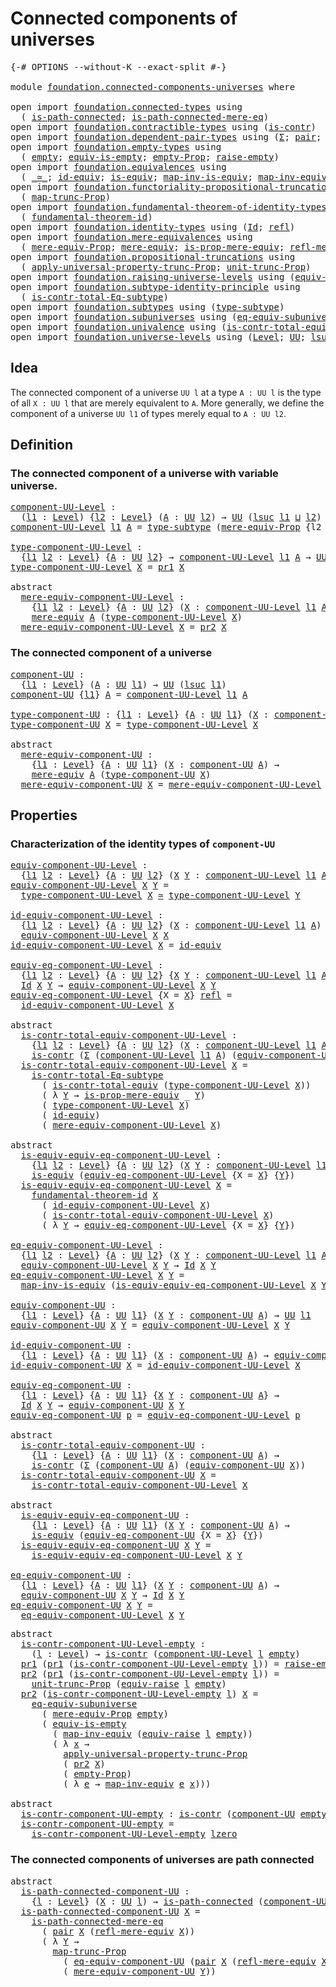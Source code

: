 # Connected components of universes

<pre class="Agda"><a id="46" class="Symbol">{-#</a> <a id="50" class="Keyword">OPTIONS</a> <a id="58" class="Pragma">--without-K</a> <a id="70" class="Pragma">--exact-split</a> <a id="84" class="Symbol">#-}</a>

<a id="89" class="Keyword">module</a> <a id="96" href="foundation.connected-components-universes.html" class="Module">foundation.connected-components-universes</a> <a id="138" class="Keyword">where</a>

<a id="145" class="Keyword">open</a> <a id="150" class="Keyword">import</a> <a id="157" href="foundation.connected-types.html" class="Module">foundation.connected-types</a> <a id="184" class="Keyword">using</a>
  <a id="192" class="Symbol">(</a> <a id="194" href="foundation.connected-types.html#1684" class="Function">is-path-connected</a><a id="211" class="Symbol">;</a> <a id="213" href="foundation.connected-types.html#2290" class="Function">is-path-connected-mere-eq</a><a id="238" class="Symbol">)</a>
<a id="240" class="Keyword">open</a> <a id="245" class="Keyword">import</a> <a id="252" href="foundation.contractible-types.html" class="Module">foundation.contractible-types</a> <a id="282" class="Keyword">using</a> <a id="288" class="Symbol">(</a><a id="289" href="foundation-core.contractible-types.html#1006" class="Function">is-contr</a><a id="297" class="Symbol">)</a>
<a id="299" class="Keyword">open</a> <a id="304" class="Keyword">import</a> <a id="311" href="foundation.dependent-pair-types.html" class="Module">foundation.dependent-pair-types</a> <a id="343" class="Keyword">using</a> <a id="349" class="Symbol">(</a><a id="350" href="foundation-core.dependent-pair-types.html#515" class="Record">Σ</a><a id="351" class="Symbol">;</a> <a id="353" href="foundation-core.dependent-pair-types.html#588" class="InductiveConstructor">pair</a><a id="357" class="Symbol">;</a> <a id="359" href="foundation-core.dependent-pair-types.html#605" class="Field">pr1</a><a id="362" class="Symbol">;</a> <a id="364" href="foundation-core.dependent-pair-types.html#617" class="Field">pr2</a><a id="367" class="Symbol">)</a>
<a id="369" class="Keyword">open</a> <a id="374" class="Keyword">import</a> <a id="381" href="foundation.empty-types.html" class="Module">foundation.empty-types</a> <a id="404" class="Keyword">using</a>
  <a id="412" class="Symbol">(</a> <a id="414" href="foundation-core.empty-types.html#1057" class="Datatype">empty</a><a id="419" class="Symbol">;</a> <a id="421" href="foundation-core.empty-types.html#2113" class="Function">equiv-is-empty</a><a id="435" class="Symbol">;</a> <a id="437" href="foundation-core.empty-types.html#2427" class="Function">empty-Prop</a><a id="447" class="Symbol">;</a> <a id="449" href="foundation.empty-types.html#1449" class="Function">raise-empty</a><a id="460" class="Symbol">)</a>
<a id="462" class="Keyword">open</a> <a id="467" class="Keyword">import</a> <a id="474" href="foundation.equivalences.html" class="Module">foundation.equivalences</a> <a id="498" class="Keyword">using</a>
  <a id="506" class="Symbol">(</a> <a id="508" href="foundation-core.equivalences.html#1621" class="Function Operator">_≃_</a><a id="511" class="Symbol">;</a> <a id="513" href="foundation-core.equivalences.html#2494" class="Function">id-equiv</a><a id="521" class="Symbol">;</a> <a id="523" href="foundation-core.equivalences.html#1556" class="Function">is-equiv</a><a id="531" class="Symbol">;</a> <a id="533" href="foundation-core.equivalences.html#4187" class="Function">map-inv-is-equiv</a><a id="549" class="Symbol">;</a> <a id="551" href="foundation-core.equivalences.html#5036" class="Function">map-inv-equiv</a><a id="564" class="Symbol">)</a>
<a id="566" class="Keyword">open</a> <a id="571" class="Keyword">import</a> <a id="578" href="foundation.functoriality-propositional-truncation.html" class="Module">foundation.functoriality-propositional-truncation</a> <a id="628" class="Keyword">using</a>
  <a id="636" class="Symbol">(</a> <a id="638" href="foundation.functoriality-propositional-truncation.html#1443" class="Function">map-trunc-Prop</a><a id="652" class="Symbol">)</a>
<a id="654" class="Keyword">open</a> <a id="659" class="Keyword">import</a> <a id="666" href="foundation.fundamental-theorem-of-identity-types.html" class="Module">foundation.fundamental-theorem-of-identity-types</a> <a id="715" class="Keyword">using</a>
  <a id="723" class="Symbol">(</a> <a id="725" href="foundation-core.fundamental-theorem-of-identity-types.html#1904" class="Function">fundamental-theorem-id</a><a id="747" class="Symbol">)</a>
<a id="749" class="Keyword">open</a> <a id="754" class="Keyword">import</a> <a id="761" href="foundation.identity-types.html" class="Module">foundation.identity-types</a> <a id="787" class="Keyword">using</a> <a id="793" class="Symbol">(</a><a id="794" href="foundation-core.identity-types.html#1767" class="Datatype">Id</a><a id="796" class="Symbol">;</a> <a id="798" href="foundation-core.identity-types.html#1820" class="InductiveConstructor">refl</a><a id="802" class="Symbol">)</a>
<a id="804" class="Keyword">open</a> <a id="809" class="Keyword">import</a> <a id="816" href="foundation.mere-equivalences.html" class="Module">foundation.mere-equivalences</a> <a id="845" class="Keyword">using</a>
  <a id="853" class="Symbol">(</a> <a id="855" href="foundation.mere-equivalences.html#1288" class="Function">mere-equiv-Prop</a><a id="870" class="Symbol">;</a> <a id="872" href="foundation.mere-equivalences.html#1402" class="Function">mere-equiv</a><a id="882" class="Symbol">;</a> <a id="884" href="foundation.mere-equivalences.html#1525" class="Function">is-prop-mere-equiv</a><a id="902" class="Symbol">;</a> <a id="904" href="foundation.mere-equivalences.html#1758" class="Function">refl-mere-equiv</a><a id="919" class="Symbol">)</a>
<a id="921" class="Keyword">open</a> <a id="926" class="Keyword">import</a> <a id="933" href="foundation.propositional-truncations.html" class="Module">foundation.propositional-truncations</a> <a id="970" class="Keyword">using</a>
  <a id="978" class="Symbol">(</a> <a id="980" href="foundation.propositional-truncations.html#5603" class="Function">apply-universal-property-trunc-Prop</a><a id="1015" class="Symbol">;</a> <a id="1017" href="foundation.propositional-truncations.html#2118" class="Function">unit-trunc-Prop</a><a id="1032" class="Symbol">)</a>
<a id="1034" class="Keyword">open</a> <a id="1039" class="Keyword">import</a> <a id="1046" href="foundation.raising-universe-levels.html" class="Module">foundation.raising-universe-levels</a> <a id="1081" class="Keyword">using</a> <a id="1087" class="Symbol">(</a><a id="1088" href="foundation.raising-universe-levels.html#1541" class="Function">equiv-raise</a><a id="1099" class="Symbol">)</a>
<a id="1101" class="Keyword">open</a> <a id="1106" class="Keyword">import</a> <a id="1113" href="foundation.subtype-identity-principle.html" class="Module">foundation.subtype-identity-principle</a> <a id="1151" class="Keyword">using</a>
  <a id="1159" class="Symbol">(</a> <a id="1161" href="foundation-core.subtype-identity-principle.html#1586" class="Function">is-contr-total-Eq-subtype</a><a id="1186" class="Symbol">)</a>
<a id="1188" class="Keyword">open</a> <a id="1193" class="Keyword">import</a> <a id="1200" href="foundation.subtypes.html" class="Module">foundation.subtypes</a> <a id="1220" class="Keyword">using</a> <a id="1226" class="Symbol">(</a><a id="1227" href="foundation-core.subtypes.html#2555" class="Function">type-subtype</a><a id="1239" class="Symbol">)</a>
<a id="1241" class="Keyword">open</a> <a id="1246" class="Keyword">import</a> <a id="1253" href="foundation.subuniverses.html" class="Module">foundation.subuniverses</a> <a id="1277" class="Keyword">using</a> <a id="1283" class="Symbol">(</a><a id="1284" href="foundation.subuniverses.html#4211" class="Function">eq-equiv-subuniverse</a><a id="1304" class="Symbol">)</a>
<a id="1306" class="Keyword">open</a> <a id="1311" class="Keyword">import</a> <a id="1318" href="foundation.univalence.html" class="Module">foundation.univalence</a> <a id="1340" class="Keyword">using</a> <a id="1346" class="Symbol">(</a><a id="1347" href="foundation.univalence.html#1532" class="Function">is-contr-total-equiv</a><a id="1367" class="Symbol">)</a>
<a id="1369" class="Keyword">open</a> <a id="1374" class="Keyword">import</a> <a id="1381" href="foundation.universe-levels.html" class="Module">foundation.universe-levels</a> <a id="1408" class="Keyword">using</a> <a id="1414" class="Symbol">(</a><a id="1415" href="Agda.Primitive.html#597" class="Postulate">Level</a><a id="1420" class="Symbol">;</a> <a id="1422" href="foundation-core.universe-levels.html#235" class="Primitive">UU</a><a id="1424" class="Symbol">;</a> <a id="1426" href="Agda.Primitive.html#780" class="Primitive">lsuc</a><a id="1430" class="Symbol">;</a> <a id="1432" href="Agda.Primitive.html#810" class="Primitive Operator">_⊔_</a><a id="1435" class="Symbol">;</a> <a id="1437" href="Agda.Primitive.html#764" class="Primitive">lzero</a><a id="1442" class="Symbol">)</a>
</pre>
## Idea

The connected component of a universe `UU l` at a type `A : UU l` is the type of all `X : UU l` that are merely equivalent to `A`. More generally, we define the component of a universe `UU l1` of types merely equal to `A : UU l2`.

## Definition

### The connected component of a universe with variable universe.

<pre class="Agda"><a id="component-UU-Level"></a><a id="1780" href="foundation.connected-components-universes.html#1780" class="Function">component-UU-Level</a> <a id="1799" class="Symbol">:</a>
  <a id="1803" class="Symbol">(</a><a id="1804" href="foundation.connected-components-universes.html#1804" class="Bound">l1</a> <a id="1807" class="Symbol">:</a> <a id="1809" href="Agda.Primitive.html#597" class="Postulate">Level</a><a id="1814" class="Symbol">)</a> <a id="1816" class="Symbol">{</a><a id="1817" href="foundation.connected-components-universes.html#1817" class="Bound">l2</a> <a id="1820" class="Symbol">:</a> <a id="1822" href="Agda.Primitive.html#597" class="Postulate">Level</a><a id="1827" class="Symbol">}</a> <a id="1829" class="Symbol">(</a><a id="1830" href="foundation.connected-components-universes.html#1830" class="Bound">A</a> <a id="1832" class="Symbol">:</a> <a id="1834" href="foundation-core.universe-levels.html#235" class="Primitive">UU</a> <a id="1837" href="foundation.connected-components-universes.html#1817" class="Bound">l2</a><a id="1839" class="Symbol">)</a> <a id="1841" class="Symbol">→</a> <a id="1843" href="foundation-core.universe-levels.html#235" class="Primitive">UU</a> <a id="1846" class="Symbol">(</a><a id="1847" href="Agda.Primitive.html#780" class="Primitive">lsuc</a> <a id="1852" href="foundation.connected-components-universes.html#1804" class="Bound">l1</a> <a id="1855" href="Agda.Primitive.html#810" class="Primitive Operator">⊔</a> <a id="1857" href="foundation.connected-components-universes.html#1817" class="Bound">l2</a><a id="1859" class="Symbol">)</a>
<a id="1861" href="foundation.connected-components-universes.html#1780" class="Function">component-UU-Level</a> <a id="1880" href="foundation.connected-components-universes.html#1880" class="Bound">l1</a> <a id="1883" href="foundation.connected-components-universes.html#1883" class="Bound">A</a> <a id="1885" class="Symbol">=</a> <a id="1887" href="foundation-core.subtypes.html#2555" class="Function">type-subtype</a> <a id="1900" class="Symbol">(</a><a id="1901" href="foundation.mere-equivalences.html#1288" class="Function">mere-equiv-Prop</a> <a id="1917" class="Symbol">{</a><a id="1918" class="Argument">l2</a> <a id="1921" class="Symbol">=</a> <a id="1923" href="foundation.connected-components-universes.html#1880" class="Bound">l1</a><a id="1925" class="Symbol">}</a> <a id="1927" href="foundation.connected-components-universes.html#1883" class="Bound">A</a><a id="1928" class="Symbol">)</a>

<a id="type-component-UU-Level"></a><a id="1931" href="foundation.connected-components-universes.html#1931" class="Function">type-component-UU-Level</a> <a id="1955" class="Symbol">:</a>
  <a id="1959" class="Symbol">{</a><a id="1960" href="foundation.connected-components-universes.html#1960" class="Bound">l1</a> <a id="1963" href="foundation.connected-components-universes.html#1963" class="Bound">l2</a> <a id="1966" class="Symbol">:</a> <a id="1968" href="Agda.Primitive.html#597" class="Postulate">Level</a><a id="1973" class="Symbol">}</a> <a id="1975" class="Symbol">{</a><a id="1976" href="foundation.connected-components-universes.html#1976" class="Bound">A</a> <a id="1978" class="Symbol">:</a> <a id="1980" href="foundation-core.universe-levels.html#235" class="Primitive">UU</a> <a id="1983" href="foundation.connected-components-universes.html#1963" class="Bound">l2</a><a id="1985" class="Symbol">}</a> <a id="1987" class="Symbol">→</a> <a id="1989" href="foundation.connected-components-universes.html#1780" class="Function">component-UU-Level</a> <a id="2008" href="foundation.connected-components-universes.html#1960" class="Bound">l1</a> <a id="2011" href="foundation.connected-components-universes.html#1976" class="Bound">A</a> <a id="2013" class="Symbol">→</a> <a id="2015" href="foundation-core.universe-levels.html#235" class="Primitive">UU</a> <a id="2018" href="foundation.connected-components-universes.html#1960" class="Bound">l1</a>
<a id="2021" href="foundation.connected-components-universes.html#1931" class="Function">type-component-UU-Level</a> <a id="2045" href="foundation.connected-components-universes.html#2045" class="Bound">X</a> <a id="2047" class="Symbol">=</a> <a id="2049" href="foundation-core.dependent-pair-types.html#605" class="Field">pr1</a> <a id="2053" href="foundation.connected-components-universes.html#2045" class="Bound">X</a>

<a id="2056" class="Keyword">abstract</a>
  <a id="mere-equiv-component-UU-Level"></a><a id="2067" href="foundation.connected-components-universes.html#2067" class="Function">mere-equiv-component-UU-Level</a> <a id="2097" class="Symbol">:</a>
    <a id="2103" class="Symbol">{</a><a id="2104" href="foundation.connected-components-universes.html#2104" class="Bound">l1</a> <a id="2107" href="foundation.connected-components-universes.html#2107" class="Bound">l2</a> <a id="2110" class="Symbol">:</a> <a id="2112" href="Agda.Primitive.html#597" class="Postulate">Level</a><a id="2117" class="Symbol">}</a> <a id="2119" class="Symbol">{</a><a id="2120" href="foundation.connected-components-universes.html#2120" class="Bound">A</a> <a id="2122" class="Symbol">:</a> <a id="2124" href="foundation-core.universe-levels.html#235" class="Primitive">UU</a> <a id="2127" href="foundation.connected-components-universes.html#2107" class="Bound">l2</a><a id="2129" class="Symbol">}</a> <a id="2131" class="Symbol">(</a><a id="2132" href="foundation.connected-components-universes.html#2132" class="Bound">X</a> <a id="2134" class="Symbol">:</a> <a id="2136" href="foundation.connected-components-universes.html#1780" class="Function">component-UU-Level</a> <a id="2155" href="foundation.connected-components-universes.html#2104" class="Bound">l1</a> <a id="2158" href="foundation.connected-components-universes.html#2120" class="Bound">A</a><a id="2159" class="Symbol">)</a> <a id="2161" class="Symbol">→</a>
    <a id="2167" href="foundation.mere-equivalences.html#1402" class="Function">mere-equiv</a> <a id="2178" href="foundation.connected-components-universes.html#2120" class="Bound">A</a> <a id="2180" class="Symbol">(</a><a id="2181" href="foundation.connected-components-universes.html#1931" class="Function">type-component-UU-Level</a> <a id="2205" href="foundation.connected-components-universes.html#2132" class="Bound">X</a><a id="2206" class="Symbol">)</a>
  <a id="2210" href="foundation.connected-components-universes.html#2067" class="Function">mere-equiv-component-UU-Level</a> <a id="2240" href="foundation.connected-components-universes.html#2240" class="Bound">X</a> <a id="2242" class="Symbol">=</a> <a id="2244" href="foundation-core.dependent-pair-types.html#617" class="Field">pr2</a> <a id="2248" href="foundation.connected-components-universes.html#2240" class="Bound">X</a>
</pre>
### The connected component of a universe

<pre class="Agda"><a id="component-UU"></a><a id="2306" href="foundation.connected-components-universes.html#2306" class="Function">component-UU</a> <a id="2319" class="Symbol">:</a>
  <a id="2323" class="Symbol">{</a><a id="2324" href="foundation.connected-components-universes.html#2324" class="Bound">l1</a> <a id="2327" class="Symbol">:</a> <a id="2329" href="Agda.Primitive.html#597" class="Postulate">Level</a><a id="2334" class="Symbol">}</a> <a id="2336" class="Symbol">(</a><a id="2337" href="foundation.connected-components-universes.html#2337" class="Bound">A</a> <a id="2339" class="Symbol">:</a> <a id="2341" href="foundation-core.universe-levels.html#235" class="Primitive">UU</a> <a id="2344" href="foundation.connected-components-universes.html#2324" class="Bound">l1</a><a id="2346" class="Symbol">)</a> <a id="2348" class="Symbol">→</a> <a id="2350" href="foundation-core.universe-levels.html#235" class="Primitive">UU</a> <a id="2353" class="Symbol">(</a><a id="2354" href="Agda.Primitive.html#780" class="Primitive">lsuc</a> <a id="2359" href="foundation.connected-components-universes.html#2324" class="Bound">l1</a><a id="2361" class="Symbol">)</a>
<a id="2363" href="foundation.connected-components-universes.html#2306" class="Function">component-UU</a> <a id="2376" class="Symbol">{</a><a id="2377" href="foundation.connected-components-universes.html#2377" class="Bound">l1</a><a id="2379" class="Symbol">}</a> <a id="2381" href="foundation.connected-components-universes.html#2381" class="Bound">A</a> <a id="2383" class="Symbol">=</a> <a id="2385" href="foundation.connected-components-universes.html#1780" class="Function">component-UU-Level</a> <a id="2404" href="foundation.connected-components-universes.html#2377" class="Bound">l1</a> <a id="2407" href="foundation.connected-components-universes.html#2381" class="Bound">A</a>

<a id="type-component-UU"></a><a id="2410" href="foundation.connected-components-universes.html#2410" class="Function">type-component-UU</a> <a id="2428" class="Symbol">:</a> <a id="2430" class="Symbol">{</a><a id="2431" href="foundation.connected-components-universes.html#2431" class="Bound">l1</a> <a id="2434" class="Symbol">:</a> <a id="2436" href="Agda.Primitive.html#597" class="Postulate">Level</a><a id="2441" class="Symbol">}</a> <a id="2443" class="Symbol">{</a><a id="2444" href="foundation.connected-components-universes.html#2444" class="Bound">A</a> <a id="2446" class="Symbol">:</a> <a id="2448" href="foundation-core.universe-levels.html#235" class="Primitive">UU</a> <a id="2451" href="foundation.connected-components-universes.html#2431" class="Bound">l1</a><a id="2453" class="Symbol">}</a> <a id="2455" class="Symbol">(</a><a id="2456" href="foundation.connected-components-universes.html#2456" class="Bound">X</a> <a id="2458" class="Symbol">:</a> <a id="2460" href="foundation.connected-components-universes.html#2306" class="Function">component-UU</a> <a id="2473" href="foundation.connected-components-universes.html#2444" class="Bound">A</a><a id="2474" class="Symbol">)</a> <a id="2476" class="Symbol">→</a> <a id="2478" href="foundation-core.universe-levels.html#235" class="Primitive">UU</a> <a id="2481" href="foundation.connected-components-universes.html#2431" class="Bound">l1</a>
<a id="2484" href="foundation.connected-components-universes.html#2410" class="Function">type-component-UU</a> <a id="2502" href="foundation.connected-components-universes.html#2502" class="Bound">X</a> <a id="2504" class="Symbol">=</a> <a id="2506" href="foundation.connected-components-universes.html#1931" class="Function">type-component-UU-Level</a> <a id="2530" href="foundation.connected-components-universes.html#2502" class="Bound">X</a>

<a id="2533" class="Keyword">abstract</a>
  <a id="mere-equiv-component-UU"></a><a id="2544" href="foundation.connected-components-universes.html#2544" class="Function">mere-equiv-component-UU</a> <a id="2568" class="Symbol">:</a>
    <a id="2574" class="Symbol">{</a><a id="2575" href="foundation.connected-components-universes.html#2575" class="Bound">l1</a> <a id="2578" class="Symbol">:</a> <a id="2580" href="Agda.Primitive.html#597" class="Postulate">Level</a><a id="2585" class="Symbol">}</a> <a id="2587" class="Symbol">{</a><a id="2588" href="foundation.connected-components-universes.html#2588" class="Bound">A</a> <a id="2590" class="Symbol">:</a> <a id="2592" href="foundation-core.universe-levels.html#235" class="Primitive">UU</a> <a id="2595" href="foundation.connected-components-universes.html#2575" class="Bound">l1</a><a id="2597" class="Symbol">}</a> <a id="2599" class="Symbol">(</a><a id="2600" href="foundation.connected-components-universes.html#2600" class="Bound">X</a> <a id="2602" class="Symbol">:</a> <a id="2604" href="foundation.connected-components-universes.html#2306" class="Function">component-UU</a> <a id="2617" href="foundation.connected-components-universes.html#2588" class="Bound">A</a><a id="2618" class="Symbol">)</a> <a id="2620" class="Symbol">→</a>
    <a id="2626" href="foundation.mere-equivalences.html#1402" class="Function">mere-equiv</a> <a id="2637" href="foundation.connected-components-universes.html#2588" class="Bound">A</a> <a id="2639" class="Symbol">(</a><a id="2640" href="foundation.connected-components-universes.html#2410" class="Function">type-component-UU</a> <a id="2658" href="foundation.connected-components-universes.html#2600" class="Bound">X</a><a id="2659" class="Symbol">)</a>
  <a id="2663" href="foundation.connected-components-universes.html#2544" class="Function">mere-equiv-component-UU</a> <a id="2687" href="foundation.connected-components-universes.html#2687" class="Bound">X</a> <a id="2689" class="Symbol">=</a> <a id="2691" href="foundation.connected-components-universes.html#2067" class="Function">mere-equiv-component-UU-Level</a> <a id="2721" href="foundation.connected-components-universes.html#2687" class="Bound">X</a>
</pre>
## Properties

### Characterization of the identity types of `component-UU`

<pre class="Agda"><a id="equiv-component-UU-Level"></a><a id="2813" href="foundation.connected-components-universes.html#2813" class="Function">equiv-component-UU-Level</a> <a id="2838" class="Symbol">:</a>
  <a id="2842" class="Symbol">{</a><a id="2843" href="foundation.connected-components-universes.html#2843" class="Bound">l1</a> <a id="2846" href="foundation.connected-components-universes.html#2846" class="Bound">l2</a> <a id="2849" class="Symbol">:</a> <a id="2851" href="Agda.Primitive.html#597" class="Postulate">Level</a><a id="2856" class="Symbol">}</a> <a id="2858" class="Symbol">{</a><a id="2859" href="foundation.connected-components-universes.html#2859" class="Bound">A</a> <a id="2861" class="Symbol">:</a> <a id="2863" href="foundation-core.universe-levels.html#235" class="Primitive">UU</a> <a id="2866" href="foundation.connected-components-universes.html#2846" class="Bound">l2</a><a id="2868" class="Symbol">}</a> <a id="2870" class="Symbol">(</a><a id="2871" href="foundation.connected-components-universes.html#2871" class="Bound">X</a> <a id="2873" href="foundation.connected-components-universes.html#2873" class="Bound">Y</a> <a id="2875" class="Symbol">:</a> <a id="2877" href="foundation.connected-components-universes.html#1780" class="Function">component-UU-Level</a> <a id="2896" href="foundation.connected-components-universes.html#2843" class="Bound">l1</a> <a id="2899" href="foundation.connected-components-universes.html#2859" class="Bound">A</a><a id="2900" class="Symbol">)</a> <a id="2902" class="Symbol">→</a> <a id="2904" href="foundation-core.universe-levels.html#235" class="Primitive">UU</a> <a id="2907" href="foundation.connected-components-universes.html#2843" class="Bound">l1</a>
<a id="2910" href="foundation.connected-components-universes.html#2813" class="Function">equiv-component-UU-Level</a> <a id="2935" href="foundation.connected-components-universes.html#2935" class="Bound">X</a> <a id="2937" href="foundation.connected-components-universes.html#2937" class="Bound">Y</a> <a id="2939" class="Symbol">=</a>
  <a id="2943" href="foundation.connected-components-universes.html#1931" class="Function">type-component-UU-Level</a> <a id="2967" href="foundation.connected-components-universes.html#2935" class="Bound">X</a> <a id="2969" href="foundation-core.equivalences.html#1621" class="Function Operator">≃</a> <a id="2971" href="foundation.connected-components-universes.html#1931" class="Function">type-component-UU-Level</a> <a id="2995" href="foundation.connected-components-universes.html#2937" class="Bound">Y</a>

<a id="id-equiv-component-UU-Level"></a><a id="2998" href="foundation.connected-components-universes.html#2998" class="Function">id-equiv-component-UU-Level</a> <a id="3026" class="Symbol">:</a>
  <a id="3030" class="Symbol">{</a><a id="3031" href="foundation.connected-components-universes.html#3031" class="Bound">l1</a> <a id="3034" href="foundation.connected-components-universes.html#3034" class="Bound">l2</a> <a id="3037" class="Symbol">:</a> <a id="3039" href="Agda.Primitive.html#597" class="Postulate">Level</a><a id="3044" class="Symbol">}</a> <a id="3046" class="Symbol">{</a><a id="3047" href="foundation.connected-components-universes.html#3047" class="Bound">A</a> <a id="3049" class="Symbol">:</a> <a id="3051" href="foundation-core.universe-levels.html#235" class="Primitive">UU</a> <a id="3054" href="foundation.connected-components-universes.html#3034" class="Bound">l2</a><a id="3056" class="Symbol">}</a> <a id="3058" class="Symbol">(</a><a id="3059" href="foundation.connected-components-universes.html#3059" class="Bound">X</a> <a id="3061" class="Symbol">:</a> <a id="3063" href="foundation.connected-components-universes.html#1780" class="Function">component-UU-Level</a> <a id="3082" href="foundation.connected-components-universes.html#3031" class="Bound">l1</a> <a id="3085" href="foundation.connected-components-universes.html#3047" class="Bound">A</a><a id="3086" class="Symbol">)</a> <a id="3088" class="Symbol">→</a>
  <a id="3092" href="foundation.connected-components-universes.html#2813" class="Function">equiv-component-UU-Level</a> <a id="3117" href="foundation.connected-components-universes.html#3059" class="Bound">X</a> <a id="3119" href="foundation.connected-components-universes.html#3059" class="Bound">X</a>
<a id="3121" href="foundation.connected-components-universes.html#2998" class="Function">id-equiv-component-UU-Level</a> <a id="3149" href="foundation.connected-components-universes.html#3149" class="Bound">X</a> <a id="3151" class="Symbol">=</a> <a id="3153" href="foundation-core.equivalences.html#2494" class="Function">id-equiv</a>

<a id="equiv-eq-component-UU-Level"></a><a id="3163" href="foundation.connected-components-universes.html#3163" class="Function">equiv-eq-component-UU-Level</a> <a id="3191" class="Symbol">:</a>
  <a id="3195" class="Symbol">{</a><a id="3196" href="foundation.connected-components-universes.html#3196" class="Bound">l1</a> <a id="3199" href="foundation.connected-components-universes.html#3199" class="Bound">l2</a> <a id="3202" class="Symbol">:</a> <a id="3204" href="Agda.Primitive.html#597" class="Postulate">Level</a><a id="3209" class="Symbol">}</a> <a id="3211" class="Symbol">{</a><a id="3212" href="foundation.connected-components-universes.html#3212" class="Bound">A</a> <a id="3214" class="Symbol">:</a> <a id="3216" href="foundation-core.universe-levels.html#235" class="Primitive">UU</a> <a id="3219" href="foundation.connected-components-universes.html#3199" class="Bound">l2</a><a id="3221" class="Symbol">}</a> <a id="3223" class="Symbol">{</a><a id="3224" href="foundation.connected-components-universes.html#3224" class="Bound">X</a> <a id="3226" href="foundation.connected-components-universes.html#3226" class="Bound">Y</a> <a id="3228" class="Symbol">:</a> <a id="3230" href="foundation.connected-components-universes.html#1780" class="Function">component-UU-Level</a> <a id="3249" href="foundation.connected-components-universes.html#3196" class="Bound">l1</a> <a id="3252" href="foundation.connected-components-universes.html#3212" class="Bound">A</a><a id="3253" class="Symbol">}</a> <a id="3255" class="Symbol">→</a>
  <a id="3259" href="foundation-core.identity-types.html#1767" class="Datatype">Id</a> <a id="3262" href="foundation.connected-components-universes.html#3224" class="Bound">X</a> <a id="3264" href="foundation.connected-components-universes.html#3226" class="Bound">Y</a> <a id="3266" class="Symbol">→</a> <a id="3268" href="foundation.connected-components-universes.html#2813" class="Function">equiv-component-UU-Level</a> <a id="3293" href="foundation.connected-components-universes.html#3224" class="Bound">X</a> <a id="3295" href="foundation.connected-components-universes.html#3226" class="Bound">Y</a>
<a id="3297" href="foundation.connected-components-universes.html#3163" class="Function">equiv-eq-component-UU-Level</a> <a id="3325" class="Symbol">{</a><a id="3326" class="Argument">X</a> <a id="3328" class="Symbol">=</a> <a id="3330" href="foundation.connected-components-universes.html#3330" class="Bound">X</a><a id="3331" class="Symbol">}</a> <a id="3333" href="foundation-core.identity-types.html#1820" class="InductiveConstructor">refl</a> <a id="3338" class="Symbol">=</a>
  <a id="3342" href="foundation.connected-components-universes.html#2998" class="Function">id-equiv-component-UU-Level</a> <a id="3370" href="foundation.connected-components-universes.html#3330" class="Bound">X</a>

<a id="3373" class="Keyword">abstract</a>
  <a id="is-contr-total-equiv-component-UU-Level"></a><a id="3384" href="foundation.connected-components-universes.html#3384" class="Function">is-contr-total-equiv-component-UU-Level</a> <a id="3424" class="Symbol">:</a>
    <a id="3430" class="Symbol">{</a><a id="3431" href="foundation.connected-components-universes.html#3431" class="Bound">l1</a> <a id="3434" href="foundation.connected-components-universes.html#3434" class="Bound">l2</a> <a id="3437" class="Symbol">:</a> <a id="3439" href="Agda.Primitive.html#597" class="Postulate">Level</a><a id="3444" class="Symbol">}</a> <a id="3446" class="Symbol">{</a><a id="3447" href="foundation.connected-components-universes.html#3447" class="Bound">A</a> <a id="3449" class="Symbol">:</a> <a id="3451" href="foundation-core.universe-levels.html#235" class="Primitive">UU</a> <a id="3454" href="foundation.connected-components-universes.html#3434" class="Bound">l2</a><a id="3456" class="Symbol">}</a> <a id="3458" class="Symbol">(</a><a id="3459" href="foundation.connected-components-universes.html#3459" class="Bound">X</a> <a id="3461" class="Symbol">:</a> <a id="3463" href="foundation.connected-components-universes.html#1780" class="Function">component-UU-Level</a> <a id="3482" href="foundation.connected-components-universes.html#3431" class="Bound">l1</a> <a id="3485" href="foundation.connected-components-universes.html#3447" class="Bound">A</a><a id="3486" class="Symbol">)</a> <a id="3488" class="Symbol">→</a>
    <a id="3494" href="foundation-core.contractible-types.html#1006" class="Function">is-contr</a> <a id="3503" class="Symbol">(</a><a id="3504" href="foundation-core.dependent-pair-types.html#515" class="Record">Σ</a> <a id="3506" class="Symbol">(</a><a id="3507" href="foundation.connected-components-universes.html#1780" class="Function">component-UU-Level</a> <a id="3526" href="foundation.connected-components-universes.html#3431" class="Bound">l1</a> <a id="3529" href="foundation.connected-components-universes.html#3447" class="Bound">A</a><a id="3530" class="Symbol">)</a> <a id="3532" class="Symbol">(</a><a id="3533" href="foundation.connected-components-universes.html#2813" class="Function">equiv-component-UU-Level</a> <a id="3558" href="foundation.connected-components-universes.html#3459" class="Bound">X</a><a id="3559" class="Symbol">))</a>
  <a id="3564" href="foundation.connected-components-universes.html#3384" class="Function">is-contr-total-equiv-component-UU-Level</a> <a id="3604" href="foundation.connected-components-universes.html#3604" class="Bound">X</a> <a id="3606" class="Symbol">=</a>
    <a id="3612" href="foundation-core.subtype-identity-principle.html#1586" class="Function">is-contr-total-Eq-subtype</a>
      <a id="3644" class="Symbol">(</a> <a id="3646" href="foundation.univalence.html#1532" class="Function">is-contr-total-equiv</a> <a id="3667" class="Symbol">(</a><a id="3668" href="foundation.connected-components-universes.html#1931" class="Function">type-component-UU-Level</a> <a id="3692" href="foundation.connected-components-universes.html#3604" class="Bound">X</a><a id="3693" class="Symbol">))</a>
      <a id="3702" class="Symbol">(</a> <a id="3704" class="Symbol">λ</a> <a id="3706" href="foundation.connected-components-universes.html#3706" class="Bound">Y</a> <a id="3708" class="Symbol">→</a> <a id="3710" href="foundation.mere-equivalences.html#1525" class="Function">is-prop-mere-equiv</a> <a id="3729" class="Symbol">_</a> <a id="3731" href="foundation.connected-components-universes.html#3706" class="Bound">Y</a><a id="3732" class="Symbol">)</a>
      <a id="3740" class="Symbol">(</a> <a id="3742" href="foundation.connected-components-universes.html#1931" class="Function">type-component-UU-Level</a> <a id="3766" href="foundation.connected-components-universes.html#3604" class="Bound">X</a><a id="3767" class="Symbol">)</a>
      <a id="3775" class="Symbol">(</a> <a id="3777" href="foundation-core.equivalences.html#2494" class="Function">id-equiv</a><a id="3785" class="Symbol">)</a>
      <a id="3793" class="Symbol">(</a> <a id="3795" href="foundation.connected-components-universes.html#2067" class="Function">mere-equiv-component-UU-Level</a> <a id="3825" href="foundation.connected-components-universes.html#3604" class="Bound">X</a><a id="3826" class="Symbol">)</a>

<a id="3829" class="Keyword">abstract</a>
  <a id="is-equiv-equiv-eq-component-UU-Level"></a><a id="3840" href="foundation.connected-components-universes.html#3840" class="Function">is-equiv-equiv-eq-component-UU-Level</a> <a id="3877" class="Symbol">:</a>
    <a id="3883" class="Symbol">{</a><a id="3884" href="foundation.connected-components-universes.html#3884" class="Bound">l1</a> <a id="3887" href="foundation.connected-components-universes.html#3887" class="Bound">l2</a> <a id="3890" class="Symbol">:</a> <a id="3892" href="Agda.Primitive.html#597" class="Postulate">Level</a><a id="3897" class="Symbol">}</a> <a id="3899" class="Symbol">{</a><a id="3900" href="foundation.connected-components-universes.html#3900" class="Bound">A</a> <a id="3902" class="Symbol">:</a> <a id="3904" href="foundation-core.universe-levels.html#235" class="Primitive">UU</a> <a id="3907" href="foundation.connected-components-universes.html#3887" class="Bound">l2</a><a id="3909" class="Symbol">}</a> <a id="3911" class="Symbol">(</a><a id="3912" href="foundation.connected-components-universes.html#3912" class="Bound">X</a> <a id="3914" href="foundation.connected-components-universes.html#3914" class="Bound">Y</a> <a id="3916" class="Symbol">:</a> <a id="3918" href="foundation.connected-components-universes.html#1780" class="Function">component-UU-Level</a> <a id="3937" href="foundation.connected-components-universes.html#3884" class="Bound">l1</a> <a id="3940" href="foundation.connected-components-universes.html#3900" class="Bound">A</a><a id="3941" class="Symbol">)</a> <a id="3943" class="Symbol">→</a>
    <a id="3949" href="foundation-core.equivalences.html#1556" class="Function">is-equiv</a> <a id="3958" class="Symbol">(</a><a id="3959" href="foundation.connected-components-universes.html#3163" class="Function">equiv-eq-component-UU-Level</a> <a id="3987" class="Symbol">{</a><a id="3988" class="Argument">X</a> <a id="3990" class="Symbol">=</a> <a id="3992" href="foundation.connected-components-universes.html#3912" class="Bound">X</a><a id="3993" class="Symbol">}</a> <a id="3995" class="Symbol">{</a><a id="3996" href="foundation.connected-components-universes.html#3914" class="Bound">Y</a><a id="3997" class="Symbol">})</a>
  <a id="4002" href="foundation.connected-components-universes.html#3840" class="Function">is-equiv-equiv-eq-component-UU-Level</a> <a id="4039" href="foundation.connected-components-universes.html#4039" class="Bound">X</a> <a id="4041" class="Symbol">=</a>
    <a id="4047" href="foundation-core.fundamental-theorem-of-identity-types.html#1904" class="Function">fundamental-theorem-id</a> <a id="4070" href="foundation.connected-components-universes.html#4039" class="Bound">X</a>
      <a id="4078" class="Symbol">(</a> <a id="4080" href="foundation.connected-components-universes.html#2998" class="Function">id-equiv-component-UU-Level</a> <a id="4108" href="foundation.connected-components-universes.html#4039" class="Bound">X</a><a id="4109" class="Symbol">)</a>
      <a id="4117" class="Symbol">(</a> <a id="4119" href="foundation.connected-components-universes.html#3384" class="Function">is-contr-total-equiv-component-UU-Level</a> <a id="4159" href="foundation.connected-components-universes.html#4039" class="Bound">X</a><a id="4160" class="Symbol">)</a>
      <a id="4168" class="Symbol">(</a> <a id="4170" class="Symbol">λ</a> <a id="4172" href="foundation.connected-components-universes.html#4172" class="Bound">Y</a> <a id="4174" class="Symbol">→</a> <a id="4176" href="foundation.connected-components-universes.html#3163" class="Function">equiv-eq-component-UU-Level</a> <a id="4204" class="Symbol">{</a><a id="4205" class="Argument">X</a> <a id="4207" class="Symbol">=</a> <a id="4209" href="foundation.connected-components-universes.html#4039" class="Bound">X</a><a id="4210" class="Symbol">}</a> <a id="4212" class="Symbol">{</a><a id="4213" href="foundation.connected-components-universes.html#4172" class="Bound">Y</a><a id="4214" class="Symbol">})</a>

<a id="eq-equiv-component-UU-Level"></a><a id="4218" href="foundation.connected-components-universes.html#4218" class="Function">eq-equiv-component-UU-Level</a> <a id="4246" class="Symbol">:</a>
  <a id="4250" class="Symbol">{</a><a id="4251" href="foundation.connected-components-universes.html#4251" class="Bound">l1</a> <a id="4254" href="foundation.connected-components-universes.html#4254" class="Bound">l2</a> <a id="4257" class="Symbol">:</a> <a id="4259" href="Agda.Primitive.html#597" class="Postulate">Level</a><a id="4264" class="Symbol">}</a> <a id="4266" class="Symbol">{</a><a id="4267" href="foundation.connected-components-universes.html#4267" class="Bound">A</a> <a id="4269" class="Symbol">:</a> <a id="4271" href="foundation-core.universe-levels.html#235" class="Primitive">UU</a> <a id="4274" href="foundation.connected-components-universes.html#4254" class="Bound">l2</a><a id="4276" class="Symbol">}</a> <a id="4278" class="Symbol">(</a><a id="4279" href="foundation.connected-components-universes.html#4279" class="Bound">X</a> <a id="4281" href="foundation.connected-components-universes.html#4281" class="Bound">Y</a> <a id="4283" class="Symbol">:</a> <a id="4285" href="foundation.connected-components-universes.html#1780" class="Function">component-UU-Level</a> <a id="4304" href="foundation.connected-components-universes.html#4251" class="Bound">l1</a> <a id="4307" href="foundation.connected-components-universes.html#4267" class="Bound">A</a><a id="4308" class="Symbol">)</a> <a id="4310" class="Symbol">→</a>
  <a id="4314" href="foundation.connected-components-universes.html#2813" class="Function">equiv-component-UU-Level</a> <a id="4339" href="foundation.connected-components-universes.html#4279" class="Bound">X</a> <a id="4341" href="foundation.connected-components-universes.html#4281" class="Bound">Y</a> <a id="4343" class="Symbol">→</a> <a id="4345" href="foundation-core.identity-types.html#1767" class="Datatype">Id</a> <a id="4348" href="foundation.connected-components-universes.html#4279" class="Bound">X</a> <a id="4350" href="foundation.connected-components-universes.html#4281" class="Bound">Y</a>
<a id="4352" href="foundation.connected-components-universes.html#4218" class="Function">eq-equiv-component-UU-Level</a> <a id="4380" href="foundation.connected-components-universes.html#4380" class="Bound">X</a> <a id="4382" href="foundation.connected-components-universes.html#4382" class="Bound">Y</a> <a id="4384" class="Symbol">=</a>
  <a id="4388" href="foundation-core.equivalences.html#4187" class="Function">map-inv-is-equiv</a> <a id="4405" class="Symbol">(</a><a id="4406" href="foundation.connected-components-universes.html#3840" class="Function">is-equiv-equiv-eq-component-UU-Level</a> <a id="4443" href="foundation.connected-components-universes.html#4380" class="Bound">X</a> <a id="4445" href="foundation.connected-components-universes.html#4382" class="Bound">Y</a><a id="4446" class="Symbol">)</a>

<a id="equiv-component-UU"></a><a id="4449" href="foundation.connected-components-universes.html#4449" class="Function">equiv-component-UU</a> <a id="4468" class="Symbol">:</a>
  <a id="4472" class="Symbol">{</a><a id="4473" href="foundation.connected-components-universes.html#4473" class="Bound">l1</a> <a id="4476" class="Symbol">:</a> <a id="4478" href="Agda.Primitive.html#597" class="Postulate">Level</a><a id="4483" class="Symbol">}</a> <a id="4485" class="Symbol">{</a><a id="4486" href="foundation.connected-components-universes.html#4486" class="Bound">A</a> <a id="4488" class="Symbol">:</a> <a id="4490" href="foundation-core.universe-levels.html#235" class="Primitive">UU</a> <a id="4493" href="foundation.connected-components-universes.html#4473" class="Bound">l1</a><a id="4495" class="Symbol">}</a> <a id="4497" class="Symbol">(</a><a id="4498" href="foundation.connected-components-universes.html#4498" class="Bound">X</a> <a id="4500" href="foundation.connected-components-universes.html#4500" class="Bound">Y</a> <a id="4502" class="Symbol">:</a> <a id="4504" href="foundation.connected-components-universes.html#2306" class="Function">component-UU</a> <a id="4517" href="foundation.connected-components-universes.html#4486" class="Bound">A</a><a id="4518" class="Symbol">)</a> <a id="4520" class="Symbol">→</a> <a id="4522" href="foundation-core.universe-levels.html#235" class="Primitive">UU</a> <a id="4525" href="foundation.connected-components-universes.html#4473" class="Bound">l1</a>
<a id="4528" href="foundation.connected-components-universes.html#4449" class="Function">equiv-component-UU</a> <a id="4547" href="foundation.connected-components-universes.html#4547" class="Bound">X</a> <a id="4549" href="foundation.connected-components-universes.html#4549" class="Bound">Y</a> <a id="4551" class="Symbol">=</a> <a id="4553" href="foundation.connected-components-universes.html#2813" class="Function">equiv-component-UU-Level</a> <a id="4578" href="foundation.connected-components-universes.html#4547" class="Bound">X</a> <a id="4580" href="foundation.connected-components-universes.html#4549" class="Bound">Y</a>

<a id="id-equiv-component-UU"></a><a id="4583" href="foundation.connected-components-universes.html#4583" class="Function">id-equiv-component-UU</a> <a id="4605" class="Symbol">:</a>
  <a id="4609" class="Symbol">{</a><a id="4610" href="foundation.connected-components-universes.html#4610" class="Bound">l1</a> <a id="4613" class="Symbol">:</a> <a id="4615" href="Agda.Primitive.html#597" class="Postulate">Level</a><a id="4620" class="Symbol">}</a> <a id="4622" class="Symbol">{</a><a id="4623" href="foundation.connected-components-universes.html#4623" class="Bound">A</a> <a id="4625" class="Symbol">:</a> <a id="4627" href="foundation-core.universe-levels.html#235" class="Primitive">UU</a> <a id="4630" href="foundation.connected-components-universes.html#4610" class="Bound">l1</a><a id="4632" class="Symbol">}</a> <a id="4634" class="Symbol">(</a><a id="4635" href="foundation.connected-components-universes.html#4635" class="Bound">X</a> <a id="4637" class="Symbol">:</a> <a id="4639" href="foundation.connected-components-universes.html#2306" class="Function">component-UU</a> <a id="4652" href="foundation.connected-components-universes.html#4623" class="Bound">A</a><a id="4653" class="Symbol">)</a> <a id="4655" class="Symbol">→</a> <a id="4657" href="foundation.connected-components-universes.html#4449" class="Function">equiv-component-UU</a> <a id="4676" href="foundation.connected-components-universes.html#4635" class="Bound">X</a> <a id="4678" href="foundation.connected-components-universes.html#4635" class="Bound">X</a>
<a id="4680" href="foundation.connected-components-universes.html#4583" class="Function">id-equiv-component-UU</a> <a id="4702" href="foundation.connected-components-universes.html#4702" class="Bound">X</a> <a id="4704" class="Symbol">=</a> <a id="4706" href="foundation.connected-components-universes.html#2998" class="Function">id-equiv-component-UU-Level</a> <a id="4734" href="foundation.connected-components-universes.html#4702" class="Bound">X</a>

<a id="equiv-eq-component-UU"></a><a id="4737" href="foundation.connected-components-universes.html#4737" class="Function">equiv-eq-component-UU</a> <a id="4759" class="Symbol">:</a>
  <a id="4763" class="Symbol">{</a><a id="4764" href="foundation.connected-components-universes.html#4764" class="Bound">l1</a> <a id="4767" class="Symbol">:</a> <a id="4769" href="Agda.Primitive.html#597" class="Postulate">Level</a><a id="4774" class="Symbol">}</a> <a id="4776" class="Symbol">{</a><a id="4777" href="foundation.connected-components-universes.html#4777" class="Bound">A</a> <a id="4779" class="Symbol">:</a> <a id="4781" href="foundation-core.universe-levels.html#235" class="Primitive">UU</a> <a id="4784" href="foundation.connected-components-universes.html#4764" class="Bound">l1</a><a id="4786" class="Symbol">}</a> <a id="4788" class="Symbol">{</a><a id="4789" href="foundation.connected-components-universes.html#4789" class="Bound">X</a> <a id="4791" href="foundation.connected-components-universes.html#4791" class="Bound">Y</a> <a id="4793" class="Symbol">:</a> <a id="4795" href="foundation.connected-components-universes.html#2306" class="Function">component-UU</a> <a id="4808" href="foundation.connected-components-universes.html#4777" class="Bound">A</a><a id="4809" class="Symbol">}</a> <a id="4811" class="Symbol">→</a>
  <a id="4815" href="foundation-core.identity-types.html#1767" class="Datatype">Id</a> <a id="4818" href="foundation.connected-components-universes.html#4789" class="Bound">X</a> <a id="4820" href="foundation.connected-components-universes.html#4791" class="Bound">Y</a> <a id="4822" class="Symbol">→</a> <a id="4824" href="foundation.connected-components-universes.html#4449" class="Function">equiv-component-UU</a> <a id="4843" href="foundation.connected-components-universes.html#4789" class="Bound">X</a> <a id="4845" href="foundation.connected-components-universes.html#4791" class="Bound">Y</a>
<a id="4847" href="foundation.connected-components-universes.html#4737" class="Function">equiv-eq-component-UU</a> <a id="4869" href="foundation.connected-components-universes.html#4869" class="Bound">p</a> <a id="4871" class="Symbol">=</a> <a id="4873" href="foundation.connected-components-universes.html#3163" class="Function">equiv-eq-component-UU-Level</a> <a id="4901" href="foundation.connected-components-universes.html#4869" class="Bound">p</a>

<a id="4904" class="Keyword">abstract</a>
  <a id="is-contr-total-equiv-component-UU"></a><a id="4915" href="foundation.connected-components-universes.html#4915" class="Function">is-contr-total-equiv-component-UU</a> <a id="4949" class="Symbol">:</a>
    <a id="4955" class="Symbol">{</a><a id="4956" href="foundation.connected-components-universes.html#4956" class="Bound">l1</a> <a id="4959" class="Symbol">:</a> <a id="4961" href="Agda.Primitive.html#597" class="Postulate">Level</a><a id="4966" class="Symbol">}</a> <a id="4968" class="Symbol">{</a><a id="4969" href="foundation.connected-components-universes.html#4969" class="Bound">A</a> <a id="4971" class="Symbol">:</a> <a id="4973" href="foundation-core.universe-levels.html#235" class="Primitive">UU</a> <a id="4976" href="foundation.connected-components-universes.html#4956" class="Bound">l1</a><a id="4978" class="Symbol">}</a> <a id="4980" class="Symbol">(</a><a id="4981" href="foundation.connected-components-universes.html#4981" class="Bound">X</a> <a id="4983" class="Symbol">:</a> <a id="4985" href="foundation.connected-components-universes.html#2306" class="Function">component-UU</a> <a id="4998" href="foundation.connected-components-universes.html#4969" class="Bound">A</a><a id="4999" class="Symbol">)</a> <a id="5001" class="Symbol">→</a>
    <a id="5007" href="foundation-core.contractible-types.html#1006" class="Function">is-contr</a> <a id="5016" class="Symbol">(</a><a id="5017" href="foundation-core.dependent-pair-types.html#515" class="Record">Σ</a> <a id="5019" class="Symbol">(</a><a id="5020" href="foundation.connected-components-universes.html#2306" class="Function">component-UU</a> <a id="5033" href="foundation.connected-components-universes.html#4969" class="Bound">A</a><a id="5034" class="Symbol">)</a> <a id="5036" class="Symbol">(</a><a id="5037" href="foundation.connected-components-universes.html#4449" class="Function">equiv-component-UU</a> <a id="5056" href="foundation.connected-components-universes.html#4981" class="Bound">X</a><a id="5057" class="Symbol">))</a>
  <a id="5062" href="foundation.connected-components-universes.html#4915" class="Function">is-contr-total-equiv-component-UU</a> <a id="5096" href="foundation.connected-components-universes.html#5096" class="Bound">X</a> <a id="5098" class="Symbol">=</a>
    <a id="5104" href="foundation.connected-components-universes.html#3384" class="Function">is-contr-total-equiv-component-UU-Level</a> <a id="5144" href="foundation.connected-components-universes.html#5096" class="Bound">X</a>

<a id="5147" class="Keyword">abstract</a>
  <a id="is-equiv-equiv-eq-component-UU"></a><a id="5158" href="foundation.connected-components-universes.html#5158" class="Function">is-equiv-equiv-eq-component-UU</a> <a id="5189" class="Symbol">:</a>
    <a id="5195" class="Symbol">{</a><a id="5196" href="foundation.connected-components-universes.html#5196" class="Bound">l1</a> <a id="5199" class="Symbol">:</a> <a id="5201" href="Agda.Primitive.html#597" class="Postulate">Level</a><a id="5206" class="Symbol">}</a> <a id="5208" class="Symbol">{</a><a id="5209" href="foundation.connected-components-universes.html#5209" class="Bound">A</a> <a id="5211" class="Symbol">:</a> <a id="5213" href="foundation-core.universe-levels.html#235" class="Primitive">UU</a> <a id="5216" href="foundation.connected-components-universes.html#5196" class="Bound">l1</a><a id="5218" class="Symbol">}</a> <a id="5220" class="Symbol">(</a><a id="5221" href="foundation.connected-components-universes.html#5221" class="Bound">X</a> <a id="5223" href="foundation.connected-components-universes.html#5223" class="Bound">Y</a> <a id="5225" class="Symbol">:</a> <a id="5227" href="foundation.connected-components-universes.html#2306" class="Function">component-UU</a> <a id="5240" href="foundation.connected-components-universes.html#5209" class="Bound">A</a><a id="5241" class="Symbol">)</a> <a id="5243" class="Symbol">→</a>
    <a id="5249" href="foundation-core.equivalences.html#1556" class="Function">is-equiv</a> <a id="5258" class="Symbol">(</a><a id="5259" href="foundation.connected-components-universes.html#4737" class="Function">equiv-eq-component-UU</a> <a id="5281" class="Symbol">{</a><a id="5282" class="Argument">X</a> <a id="5284" class="Symbol">=</a> <a id="5286" href="foundation.connected-components-universes.html#5221" class="Bound">X</a><a id="5287" class="Symbol">}</a> <a id="5289" class="Symbol">{</a><a id="5290" href="foundation.connected-components-universes.html#5223" class="Bound">Y</a><a id="5291" class="Symbol">})</a>
  <a id="5296" href="foundation.connected-components-universes.html#5158" class="Function">is-equiv-equiv-eq-component-UU</a> <a id="5327" href="foundation.connected-components-universes.html#5327" class="Bound">X</a> <a id="5329" href="foundation.connected-components-universes.html#5329" class="Bound">Y</a> <a id="5331" class="Symbol">=</a>
    <a id="5337" href="foundation.connected-components-universes.html#3840" class="Function">is-equiv-equiv-eq-component-UU-Level</a> <a id="5374" href="foundation.connected-components-universes.html#5327" class="Bound">X</a> <a id="5376" href="foundation.connected-components-universes.html#5329" class="Bound">Y</a>

<a id="eq-equiv-component-UU"></a><a id="5379" href="foundation.connected-components-universes.html#5379" class="Function">eq-equiv-component-UU</a> <a id="5401" class="Symbol">:</a>
  <a id="5405" class="Symbol">{</a><a id="5406" href="foundation.connected-components-universes.html#5406" class="Bound">l1</a> <a id="5409" class="Symbol">:</a> <a id="5411" href="Agda.Primitive.html#597" class="Postulate">Level</a><a id="5416" class="Symbol">}</a> <a id="5418" class="Symbol">{</a><a id="5419" href="foundation.connected-components-universes.html#5419" class="Bound">A</a> <a id="5421" class="Symbol">:</a> <a id="5423" href="foundation-core.universe-levels.html#235" class="Primitive">UU</a> <a id="5426" href="foundation.connected-components-universes.html#5406" class="Bound">l1</a><a id="5428" class="Symbol">}</a> <a id="5430" class="Symbol">(</a><a id="5431" href="foundation.connected-components-universes.html#5431" class="Bound">X</a> <a id="5433" href="foundation.connected-components-universes.html#5433" class="Bound">Y</a> <a id="5435" class="Symbol">:</a> <a id="5437" href="foundation.connected-components-universes.html#2306" class="Function">component-UU</a> <a id="5450" href="foundation.connected-components-universes.html#5419" class="Bound">A</a><a id="5451" class="Symbol">)</a> <a id="5453" class="Symbol">→</a>
  <a id="5457" href="foundation.connected-components-universes.html#4449" class="Function">equiv-component-UU</a> <a id="5476" href="foundation.connected-components-universes.html#5431" class="Bound">X</a> <a id="5478" href="foundation.connected-components-universes.html#5433" class="Bound">Y</a> <a id="5480" class="Symbol">→</a> <a id="5482" href="foundation-core.identity-types.html#1767" class="Datatype">Id</a> <a id="5485" href="foundation.connected-components-universes.html#5431" class="Bound">X</a> <a id="5487" href="foundation.connected-components-universes.html#5433" class="Bound">Y</a>
<a id="5489" href="foundation.connected-components-universes.html#5379" class="Function">eq-equiv-component-UU</a> <a id="5511" href="foundation.connected-components-universes.html#5511" class="Bound">X</a> <a id="5513" href="foundation.connected-components-universes.html#5513" class="Bound">Y</a> <a id="5515" class="Symbol">=</a>
  <a id="5519" href="foundation.connected-components-universes.html#4218" class="Function">eq-equiv-component-UU-Level</a> <a id="5547" href="foundation.connected-components-universes.html#5511" class="Bound">X</a> <a id="5549" href="foundation.connected-components-universes.html#5513" class="Bound">Y</a>
</pre>
<pre class="Agda"><a id="5564" class="Keyword">abstract</a>
  <a id="is-contr-component-UU-Level-empty"></a><a id="5575" href="foundation.connected-components-universes.html#5575" class="Function">is-contr-component-UU-Level-empty</a> <a id="5609" class="Symbol">:</a>
    <a id="5615" class="Symbol">(</a><a id="5616" href="foundation.connected-components-universes.html#5616" class="Bound">l</a> <a id="5618" class="Symbol">:</a> <a id="5620" href="Agda.Primitive.html#597" class="Postulate">Level</a><a id="5625" class="Symbol">)</a> <a id="5627" class="Symbol">→</a> <a id="5629" href="foundation-core.contractible-types.html#1006" class="Function">is-contr</a> <a id="5638" class="Symbol">(</a><a id="5639" href="foundation.connected-components-universes.html#1780" class="Function">component-UU-Level</a> <a id="5658" href="foundation.connected-components-universes.html#5616" class="Bound">l</a> <a id="5660" href="foundation-core.empty-types.html#1057" class="Datatype">empty</a><a id="5665" class="Symbol">)</a>
  <a id="5669" href="foundation-core.dependent-pair-types.html#605" class="Field">pr1</a> <a id="5673" class="Symbol">(</a><a id="5674" href="foundation-core.dependent-pair-types.html#605" class="Field">pr1</a> <a id="5678" class="Symbol">(</a><a id="5679" href="foundation.connected-components-universes.html#5575" class="Function">is-contr-component-UU-Level-empty</a> <a id="5713" href="foundation.connected-components-universes.html#5713" class="Bound">l</a><a id="5714" class="Symbol">))</a> <a id="5717" class="Symbol">=</a> <a id="5719" href="foundation.empty-types.html#1449" class="Function">raise-empty</a> <a id="5731" href="foundation.connected-components-universes.html#5713" class="Bound">l</a>
  <a id="5735" href="foundation-core.dependent-pair-types.html#617" class="Field">pr2</a> <a id="5739" class="Symbol">(</a><a id="5740" href="foundation-core.dependent-pair-types.html#605" class="Field">pr1</a> <a id="5744" class="Symbol">(</a><a id="5745" href="foundation.connected-components-universes.html#5575" class="Function">is-contr-component-UU-Level-empty</a> <a id="5779" href="foundation.connected-components-universes.html#5779" class="Bound">l</a><a id="5780" class="Symbol">))</a> <a id="5783" class="Symbol">=</a>
    <a id="5789" href="foundation.propositional-truncations.html#2118" class="Function">unit-trunc-Prop</a> <a id="5805" class="Symbol">(</a><a id="5806" href="foundation.raising-universe-levels.html#1541" class="Function">equiv-raise</a> <a id="5818" href="foundation.connected-components-universes.html#5779" class="Bound">l</a> <a id="5820" href="foundation-core.empty-types.html#1057" class="Datatype">empty</a><a id="5825" class="Symbol">)</a>
  <a id="5829" href="foundation-core.dependent-pair-types.html#617" class="Field">pr2</a> <a id="5833" class="Symbol">(</a><a id="5834" href="foundation.connected-components-universes.html#5575" class="Function">is-contr-component-UU-Level-empty</a> <a id="5868" href="foundation.connected-components-universes.html#5868" class="Bound">l</a><a id="5869" class="Symbol">)</a> <a id="5871" href="foundation.connected-components-universes.html#5871" class="Bound">X</a> <a id="5873" class="Symbol">=</a>
    <a id="5879" href="foundation.subuniverses.html#4211" class="Function">eq-equiv-subuniverse</a>
      <a id="5906" class="Symbol">(</a> <a id="5908" href="foundation.mere-equivalences.html#1288" class="Function">mere-equiv-Prop</a> <a id="5924" href="foundation-core.empty-types.html#1057" class="Datatype">empty</a><a id="5929" class="Symbol">)</a>
      <a id="5937" class="Symbol">(</a> <a id="5939" href="foundation-core.empty-types.html#2113" class="Function">equiv-is-empty</a>
        <a id="5962" class="Symbol">(</a> <a id="5964" href="foundation-core.equivalences.html#5036" class="Function">map-inv-equiv</a> <a id="5978" class="Symbol">(</a><a id="5979" href="foundation.raising-universe-levels.html#1541" class="Function">equiv-raise</a> <a id="5991" href="foundation.connected-components-universes.html#5868" class="Bound">l</a> <a id="5993" href="foundation-core.empty-types.html#1057" class="Datatype">empty</a><a id="5998" class="Symbol">))</a>
        <a id="6009" class="Symbol">(</a> <a id="6011" class="Symbol">λ</a> <a id="6013" href="foundation.connected-components-universes.html#6013" class="Bound">x</a> <a id="6015" class="Symbol">→</a>
          <a id="6027" href="foundation.propositional-truncations.html#5603" class="Function">apply-universal-property-trunc-Prop</a>
          <a id="6073" class="Symbol">(</a> <a id="6075" href="foundation-core.dependent-pair-types.html#617" class="Field">pr2</a> <a id="6079" href="foundation.connected-components-universes.html#5871" class="Bound">X</a><a id="6080" class="Symbol">)</a>
          <a id="6092" class="Symbol">(</a> <a id="6094" href="foundation-core.empty-types.html#2427" class="Function">empty-Prop</a><a id="6104" class="Symbol">)</a>
          <a id="6116" class="Symbol">(</a> <a id="6118" class="Symbol">λ</a> <a id="6120" href="foundation.connected-components-universes.html#6120" class="Bound">e</a> <a id="6122" class="Symbol">→</a> <a id="6124" href="foundation-core.equivalences.html#5036" class="Function">map-inv-equiv</a> <a id="6138" href="foundation.connected-components-universes.html#6120" class="Bound">e</a> <a id="6140" href="foundation.connected-components-universes.html#6013" class="Bound">x</a><a id="6141" class="Symbol">)))</a>

<a id="6146" class="Keyword">abstract</a>
  <a id="is-contr-component-UU-empty"></a><a id="6157" href="foundation.connected-components-universes.html#6157" class="Function">is-contr-component-UU-empty</a> <a id="6185" class="Symbol">:</a> <a id="6187" href="foundation-core.contractible-types.html#1006" class="Function">is-contr</a> <a id="6196" class="Symbol">(</a><a id="6197" href="foundation.connected-components-universes.html#2306" class="Function">component-UU</a> <a id="6210" href="foundation-core.empty-types.html#1057" class="Datatype">empty</a><a id="6215" class="Symbol">)</a>
  <a id="6219" href="foundation.connected-components-universes.html#6157" class="Function">is-contr-component-UU-empty</a> <a id="6247" class="Symbol">=</a>
    <a id="6253" href="foundation.connected-components-universes.html#5575" class="Function">is-contr-component-UU-Level-empty</a> <a id="6287" href="Agda.Primitive.html#764" class="Primitive">lzero</a>
</pre>
### The connected components of universes are path connected

<pre class="Agda"><a id="6368" class="Keyword">abstract</a>
  <a id="is-path-connected-component-UU"></a><a id="6379" href="foundation.connected-components-universes.html#6379" class="Function">is-path-connected-component-UU</a> <a id="6410" class="Symbol">:</a>
    <a id="6416" class="Symbol">{</a><a id="6417" href="foundation.connected-components-universes.html#6417" class="Bound">l</a> <a id="6419" class="Symbol">:</a> <a id="6421" href="Agda.Primitive.html#597" class="Postulate">Level</a><a id="6426" class="Symbol">}</a> <a id="6428" class="Symbol">(</a><a id="6429" href="foundation.connected-components-universes.html#6429" class="Bound">X</a> <a id="6431" class="Symbol">:</a> <a id="6433" href="foundation-core.universe-levels.html#235" class="Primitive">UU</a> <a id="6436" href="foundation.connected-components-universes.html#6417" class="Bound">l</a><a id="6437" class="Symbol">)</a> <a id="6439" class="Symbol">→</a> <a id="6441" href="foundation.connected-types.html#1684" class="Function">is-path-connected</a> <a id="6459" class="Symbol">(</a><a id="6460" href="foundation.connected-components-universes.html#2306" class="Function">component-UU</a> <a id="6473" href="foundation.connected-components-universes.html#6429" class="Bound">X</a><a id="6474" class="Symbol">)</a>
  <a id="6478" href="foundation.connected-components-universes.html#6379" class="Function">is-path-connected-component-UU</a> <a id="6509" href="foundation.connected-components-universes.html#6509" class="Bound">X</a> <a id="6511" class="Symbol">=</a>
    <a id="6517" href="foundation.connected-types.html#2290" class="Function">is-path-connected-mere-eq</a>
      <a id="6549" class="Symbol">(</a> <a id="6551" href="foundation-core.dependent-pair-types.html#588" class="InductiveConstructor">pair</a> <a id="6556" href="foundation.connected-components-universes.html#6509" class="Bound">X</a> <a id="6558" class="Symbol">(</a><a id="6559" href="foundation.mere-equivalences.html#1758" class="Function">refl-mere-equiv</a> <a id="6575" href="foundation.connected-components-universes.html#6509" class="Bound">X</a><a id="6576" class="Symbol">))</a>
      <a id="6585" class="Symbol">(</a> <a id="6587" class="Symbol">λ</a> <a id="6589" href="foundation.connected-components-universes.html#6589" class="Bound">Y</a> <a id="6591" class="Symbol">→</a>
        <a id="6601" href="foundation.functoriality-propositional-truncation.html#1443" class="Function">map-trunc-Prop</a>
          <a id="6626" class="Symbol">(</a> <a id="6628" href="foundation.connected-components-universes.html#5379" class="Function">eq-equiv-component-UU</a> <a id="6650" class="Symbol">(</a><a id="6651" href="foundation-core.dependent-pair-types.html#588" class="InductiveConstructor">pair</a> <a id="6656" href="foundation.connected-components-universes.html#6509" class="Bound">X</a> <a id="6658" class="Symbol">(</a><a id="6659" href="foundation.mere-equivalences.html#1758" class="Function">refl-mere-equiv</a> <a id="6675" href="foundation.connected-components-universes.html#6509" class="Bound">X</a><a id="6676" class="Symbol">))</a> <a id="6679" href="foundation.connected-components-universes.html#6589" class="Bound">Y</a><a id="6680" class="Symbol">)</a>
          <a id="6692" class="Symbol">(</a> <a id="6694" href="foundation.connected-components-universes.html#2544" class="Function">mere-equiv-component-UU</a> <a id="6718" href="foundation.connected-components-universes.html#6589" class="Bound">Y</a><a id="6719" class="Symbol">))</a>
</pre>